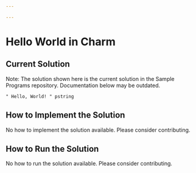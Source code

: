 ```yaml
---

---
```


# Hello World in Charm

## Current Solution

Note: The solution shown here is the current solution in the Sample Programs repository. Documentation below may be outdated.

```Charm
" Hello, World! " pstring
```

## How to Implement the Solution

No how to implement the solution available. Please consider contributing.

## How to Run the Solution

No how to run the solution available. Please consider contributing.